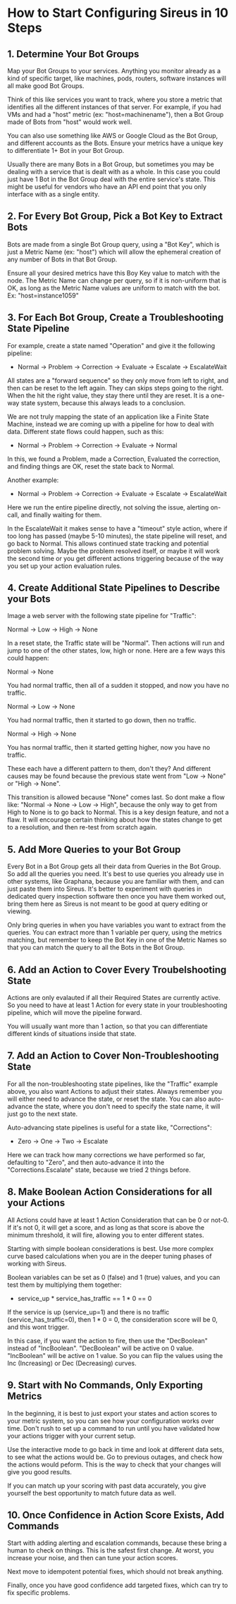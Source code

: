 # How to Start Configuring Sireus in 10 Steps

## 1. Determine Your Bot Groups

Map your Bot Groups to your services.  Anything you monitor already as a kind of specific target, like machines, pods, routers, software instances will all make good Bot Groups.  

Think of this like services you want to track, where you store a metric that identifies all the different instances of that server.  For example, if you had VMs and had a "host" metric (ex: "host=machinename"), then a Bot Group made of Bots from "host" would work well.

You can also use something like AWS or Google Cloud as the Bot Group, and different accounts as the Bots.  Ensure your metrics have a unique key to differentiate 1+ Bot in your Bot Group.  

Usually there are many Bots in a Bot Group, but sometimes you may be dealing with a service that is dealt with as a whole.  In this case you could just have 1 Bot in the Bot Group deal with the entire service's state.  This might be useful for vendors who have an API end point that you only interface with as a single entity.

## 2. For Every Bot Group, Pick a Bot Key to Extract Bots

Bots are made from a single Bot Group query, using a "Bot Key", which is just a Metric Name (ex: "host") which will allow the ephemeral creation of any number of Bots in that Bot Group.

Ensure all your desired metrics have this Boy Key value to match with the node.  The Metric Name can change per query, so if it is non-uniform that is OK, as long as the Metric Name values are uniform to match with the bot.  Ex: "host=instance1059"

## 3. For Each Bot Group, Create a Troubleshooting State Pipeline

For example, create a state named "Operation" and give it the following pipeline:

- Normal -> Problem -> Correction -> Evaluate -> Escalate -> EscalateWait

All states are a "forward sequence" so they only move from left to right, and then can be reset to the left again.  They can skips steps going to the right.  When the hit the right value, they stay there until they are reset.  It is a one-way state system, because this always leads to a conclusion.

We are not truly mapping the state of an application like a Finite State Machine, instead we are coming up with a pipeline for how to deal with data.  Different state flows could happen, such as this:

- Normal -> Problem -> Correction -> Evaluate -> Normal

In this, we found a Problem, made a Correction, Evaluated the correction, and finding things are OK, reset the state back to Normal.

Another example:

- Normal -> Problem -> Correction -> Evaluate -> Escalate -> EscalateWait

Here we run the entire pipeline directly, not solving the issue, alerting on-call, and finally waiting for them.

In the EscalateWait it makes sense to have a "timeout" style action, where if too long has passed (maybe 5-10 minutes), the state pipeline will reset, and go back to Normal.  This allows continued state tracking and potential problem solving.   Maybe the problem resolved itself, or maybe it will work the second time or you get different actions triggering because of the way you set up your action evaluation rules.

## 4. Create Additional State Pipelines to Describe your Bots

Image a web server with the following state pipeline for "Traffic":

Normal -> Low -> High -> None

In a reset state, the Traffic state will be "Normal".  Then actions will run and jump to one of the other states, low, high or none.  Here are a few ways this could happen:

Normal -> None

You had normal traffic, then all of a sudden it stopped, and now you have no traffic.

Normal -> Low -> None

You had normal traffic, then it started to go down, then no traffic.

Normal -> High -> None

You has normal traffic, then it started getting higher, now you have no traffic.

These each have a different pattern to them, don't they?  And different causes may be found because the previous state went from "Low -> None" or "High -> None".

This transition is allowed because "None" comes last.  So dont make a flow like: "Normal -> None -> Low -> High", because the only way to get from High to None is to go back to Normal.  This is a key design feature, and not a flaw.  It will encourage certain thinking about how the states change to get to a resolution, and then re-test from scratch again.

## 5. Add More Queries to your Bot Group

Every Bot in a Bot Group gets all their data from Queries in the Bot Group.  So add all the queries you need.  It's best to use queries you already use in other systems, like Graphana, because you are familiar with them, and can just paste them into Sireus.  It's better to experiment with queries in dedicated query inspection software then once you have them worked out, bring them here as Sireus is not meant to be good at query editing or viewing.

Only bring queries in when you have variables you want to extract from the queries.  You can extract more than 1 variable per query, using the metrics matching, but remember to keep the Bot Key in one of the Metric Names so that you can match the query to all the Bots in the Bot Group.

## 6. Add an Action to Cover Every Troubelshooting State

Actions are only evalauted if all their Required States are currently active.  So you need to have at least 1 Action for every state in your troubleshooting pipeline, which will move the pipeline forward.

You will usually want more than 1 action, so that you can differentiate different kinds of situations inside that state.

## 7. Add an Action to Cover Non-Troubleshooting State

For all the non-troubleshooting state pipelines, like the "Traffic" example above, you also want Actions to adjust their states.  Always remember you will either need to advance the state, or reset the state.  You can also auto-advance the state, where you don't need to specify the state name, it will just go to the next state.  

Auto-advancing state pipelines is useful for a state like, "Corrections":

- Zero -> One -> Two -> Escalate

Here we can track how many corrections we have performed so far, defaulting to "Zero", and then auto-advance it into the "Corrections.Escalate" state, because we tried 2 things before.

## 8. Make Boolean Action Considerations for all your Actions

All Actions could have at least 1 Action Consideration that can be 0 or not-0.  If it's not 0, it will get a score, and as long as that score is above the minimum threshold, it will fire, allowing you to enter different states.

Starting with simple boolean considerations is best.  Use more complex curve based calculations when you are in the deeper tuning phases of working with Sireus.

Boolean variables can be set as 0 (false) and 1 (true) values, and you can test them by multiplying them together:

- service_up * service_has_traffic == 1 * 0 == 0

If the service is up (service_up=1) and there is no traffic (service_has_traffic=0), then 1 * 0 = 0, the consideration score will be 0, and this wont trigger.

In this case, if you want the action to fire, then use the "DecBoolean" instead of "IncBoolean".  "DecBoolean" will be active on 0 value.  "IncBoolean" will be active on 1 value.  So you can flip the values using the Inc (Increasing) or Dec (Decreasing) curves.

## 9. Start with No Commands, Only Exporting Metrics

In the beginning, it is best to just export your states and action scores to your metric system, so you can see how your configuration works over time.  Don't rush to set up a command to run until you have validated how your actions trigger with your current setup.

Use the interactive mode to go back in time and look at different data sets, to see what the actions would be.  Go to previous outages, and check how the actions would peform.  This is the way to check that your changes will give you good results.

If you can match up your scoring with past data accurately, you give yourself the best opportunity to match future data as well.

## 10. Once Confidence in Action Score Exists, Add Commands

Start with adding alerting and escalation commands, because these bring a human to check on things.  This is the safest first change.  At worst, you increase your noise, and then can tune your action scores.

Next move to idempotent potential fixes, which should not break anything.

Finally, once you have good confidence add targeted fixes, which can try to fix specific problems.

